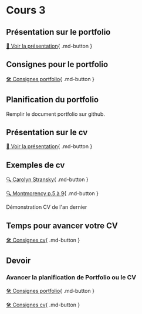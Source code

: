 # Cours 3

## Présentation sur le portfolio    
[📁 Voir la présentation](https://cmontmorency365-my.sharepoint.com/:b:/g/personal/lora_boisvert_cmontmorency_qc_ca/EfuGrArFjcNNo8O5EU8_nlIBscRdiKx7aGiCC1lV7bEGVA?e=ilMnWo){ .md-button }  

## Consignes pour le portfolio    
[🛠️ Consignes portfolio](./stages/portfolio.md){ .md-button }        


## Planification du portfolio
Remplir le document portfolio sur github.

## Présentation sur le cv   
[📁 Voir la présentation](https://cmontmorency365-my.sharepoint.com/:b:/g/personal/lora_boisvert_cmontmorency_qc_ca/EVyO4I6ZyrpItmxxqMTH2bMBkqWKR6zRhRTug3VbdkKmkA?e=4HOTYb){ .md-button }  

## Exemples de cv 
[🔍 Carolyn Stransky](https://carolstran.github.io/cv/){ .md-button }      

[🔍 Montmorency p.5 à 9](https://www.cmontmorency.qc.ca/wp-content/uploads/2023/11/Petit-guide-de-recherche-demploi.pdf){ .md-button }      

Démonstration CV de l'an dernier


## Temps pour avancer votre CV
[🛠️ Consignes cv](./stages/cv.md){ .md-button }     


## Devoir     
### Avancer la planification de Portfolio ou le CV    
[🛠️ Consignes portfolio](./stages/portfolio.md){ .md-button }        

[🛠️ Consignes cv](./stages/cv.md){ .md-button }     
 
